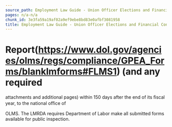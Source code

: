 ```yaml
---
source_path: Employment Law Guide - Union Officer Elections and Financial Controls.md
pages: n/a-n/a
chunk_id: 3e3fa59a19af02a9ef9ebe8bd83e0afbf3081958
title: Employment Law Guide - Union Officer Elections and Financial Controls
---
```

# Report(https://www.dol.gov/agencies/olms/regs/compliance/GPEA_Forms/blanklmforms#FLMS1) (and any required

attachments and additional pages) within 150 days after the end of its ﬁscal year, to the national oﬃce of

OLMS. The LMRDA requires Department of Labor make all submitted forms available for public inspection.
